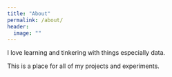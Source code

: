 ```yaml
---
title: "About"
permalink: /about/
header:
  image: ""
---
```


I love learning and tinkering with things especially data.

This is a place for all of my projects and experiments.
